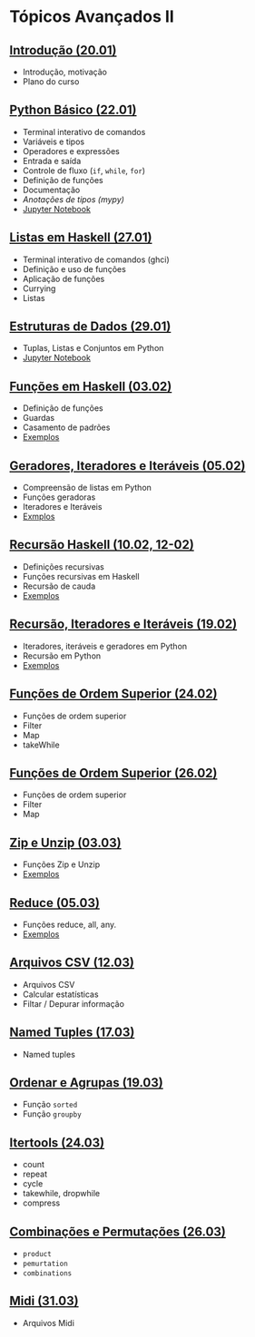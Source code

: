 # Tópicos Avançados II

## [Introdução (20.01)](./01-intro)
- Introdução, motivação
- Plano do curso

## [Python Básico (22.01)](./02-python-basico)
- Terminal interativo de comandos
- Variáveis e tipos
- Operadores e expressões
- Entrada e saída
- Controle de fluxo (`if`, `while`, `for`)
- Definição de funções
- Documentação 
- _Anotações de tipos (mypy)_
- [Jupyter Notebook](./02-python-basico/02-Python-Basico.ipynb)


## [Listas em Haskell (27.01)](./03-Haskell-Listas)
- Terminal interativo de comandos (ghci)
- Definição e uso de funções
- Aplicação de funções
- Currying 
- Listas 

## [Estruturas de Dados (29.01)](./04-estruturas-dados)
- Tuplas, Listas e Conjuntos em Python
- [Jupyter Notebook](./04-estruturas-dados/estruturas-dados.ipynb)

## [Funções em Haskell (03.02)](./05-func-haskell)
- Definição de funções
- Guardas
- Casamento de padrões 
- [Exemplos](./05-func-haskell/exemplos.hs)

## [Geradores, Iteradores e Iteráveis (05.02)](./06-geradores)
- Compreensão de listas em Python
- Funções geradoras
- Iteradores e Iteráveis 
- [Exmplos](./06-geradores/exemplos.py)

## [Recursão Haskell (10.02, 12-02)](./07-recursao)
- Definições recursivas
- Funções recursivas em Haskell
- Recursão de cauda
- [Exemplos](./07-recursao/exemplos.hs)


## [Recursão, Iteradores e Iteráveis (19.02)](./08-rec-python)
- Iteradores, iteráveis e geradores em Python
- Recursão em Python 
- [Exemplos](./08-rec-python/exemplos/)


## [Funções de Ordem Superior (24.02)](./09-ho-haskell)
- Funções de ordem superior
- Filter
- Map
- takeWhile

## [Funções de Ordem Superior (26.02)](./10-ho-python)
- Funções de ordem superior
- Filter
- Map

## [Zip e Unzip (03.03)](./11-zip)
- Funções Zip e Unzip
- [Exemplos](./11-zip/exemplos.py)

## [Reduce (05.03)](./12-reduce)
- Funções reduce, all, any. 
- [Exemplos](./12-reduce/exemplos.py)

## [Arquivos CSV (12.03)](./13-csv/13-csv.zip)
 - Arquivos CSV
 - Calcular estatísticas
 - Filtar / Depurar informação

## [Named Tuples (17.03)](./14-named-tuples/)
 - Named tuples

## [Ordenar e Agrupas (19.03)](./15-sort-group/)
 - Função `sorted`
 - Função `groupby`

## [Itertools (24.03)](./16-itertools)
 - count
 - repeat
 - cycle
 - takewhile, dropwhile
 - compress

## [Combinações e Permutações (26.03)](./17-perm-comb)
 - `product`
 - `pemurtation`
 - `combinations`

## [Midi (31.03)](./18-midi/midi.zip)
- Arquivos Midi
